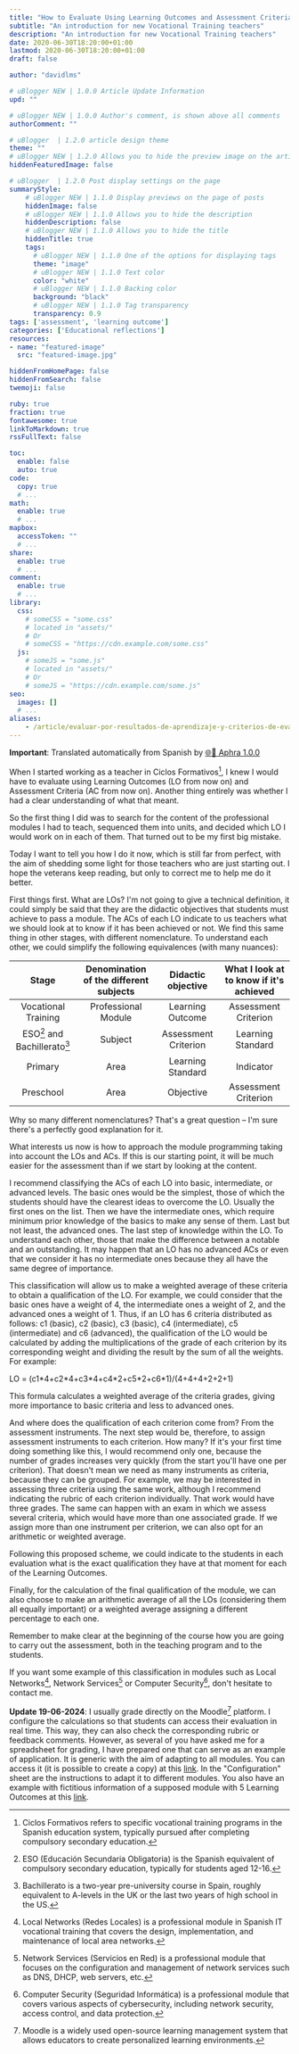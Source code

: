 ```yaml
---
title: "How to Evaluate Using Learning Outcomes and Assessment Criteria Without Going Crazy"
subtitle: "An introduction for new Vocational Training teachers"
description: "An introduction for new Vocational Training teachers"
date: 2020-06-30T18:20:00+01:00
lastmod: 2020-06-30T18:20:00+01:00
draft: false

author: "davidlms"

# uBlogger NEW | 1.0.0 Article Update Information
upd: ""

# uBlogger NEW | 1.0.0 Author's comment, is shown above all comments
authorComment: ""

# uBlogger  | 1.2.0 article design theme
theme: ""
# uBlogger NEW | 1.2.0 Allows you to hide the preview image on the article page
hiddenFeaturedImage: false

# uBlogger  | 1.2.0 Post display settings on the page
summaryStyle:
    # uBlogger NEW | 1.1.0 Display previews on the page of posts
    hiddenImage: false
    # uBlogger NEW | 1.1.0 Allows you to hide the description
    hiddenDescription: false
    # uBlogger NEW | 1.1.0 Allows you to hide the title
    hiddenTitle: true
    tags:
      # uBlogger NEW | 1.1.0 One of the options for displaying tags
      theme: "image"
      # uBlogger NEW | 1.1.0 Text color
      color: "white"
      # uBlogger NEW | 1.1.0 Backing color
      background: "black"
      # uBlogger NEW | 1.1.0 Tag transparency
      transparency: 0.9
tags: ['assessment', 'learning outcome']
categories: ['Educational reflections']
resources:
- name: "featured-image"
  src: "featured-image.jpg"

hiddenFromHomePage: false
hiddenFromSearch: false
twemoji: false

ruby: true
fraction: true
fontawesome: true
linkToMarkdown: true
rssFullText: false

toc:
  enable: false
  auto: true
code:
  copy: true
  # ...
math:
  enable: true
  # ...
mapbox:
  accessToken: ""
  # ...
share:
  enable: true
  # ...
comment:
  enable: true
  # ...
library:
  css:
    # someCSS = "some.css"
    # located in "assets/"
    # Or
    # someCSS = "https://cdn.example.com/some.css"
  js:
    # someJS = "some.js"
    # located in "assets/"
    # Or
    # someJS = "https://cdn.example.com/some.js"
seo:
  images: []
  # ...
aliases:
    - /article/evaluar-por-resultados-de-aprendizaje-y-criterios-de-evaluación-sin-morir-en-el-intento/
---
```


**Important**: Translated automatically from Spanish by [🌐💬 Aphra 1.0.0](https://github.com/DavidLMS/aphra)

When I started working as a teacher in Ciclos Formativos[^1], I knew I would have to evaluate using Learning Outcomes (LO from now on) and Assessment Criteria (AC from now on). Another thing entirely was whether I had a clear understanding of what that meant.

So the first thing I did was to search for the content of the professional modules I had to teach, sequenced them into units, and decided which LO I would work on in each of them. That turned out to be my first big mistake.

Today I want to tell you how I do it now, which is still far from perfect, with the aim of shedding some light for those teachers who are just starting out. I hope the veterans keep reading, but only to correct me to help me do it better.

First things first. What are LOs? I'm not going to give a technical definition, it could simply be said that they are the didactic objectives that students must achieve to pass a module. The ACs of each LO indicate to us teachers what we should look at to know if it has been achieved or not. We find this same thing in other stages, with different nomenclature. To understand each other, we could simplify the following equivalences (with many nuances):

| Stage | Denomination of the different subjects | Didactic objective | What I look at to know if it's achieved |
|:------:|:------:|:------:|:-------:|
| Vocational Training | Professional Module | Learning Outcome | Assessment Criterion |
| ESO[^2] and Bachillerato[^3] | Subject | Assessment Criterion | Learning Standard |
| Primary | Area | Learning Standard | Indicator |
| Preschool | Area | Objective | Assessment Criterion |

Why so many different nomenclatures? That's a great question – I'm sure there's a perfectly good explanation for it.

What interests us now is how to approach the module programming taking into account the LOs and ACs. If this is our starting point, it will be much easier for the assessment than if we start by looking at the content.

I recommend classifying the ACs of each LO into basic, intermediate, or advanced levels. The basic ones would be the simplest, those of which the students should have the clearest ideas to overcome the LO. Usually the first ones on the list. Then we have the intermediate ones, which require minimum prior knowledge of the basics to make any sense of them. Last but not least, the advanced ones. The last step of knowledge within the LO. To understand each other, those that make the difference between a notable and an outstanding. It may happen that an LO has no advanced ACs or even that we consider it has no intermediate ones because they all have the same degree of importance.

This classification will allow us to make a weighted average of these criteria to obtain a qualification of the LO. For example, we could consider that the basic ones have a weight of 4, the intermediate ones a weight of 2, and the advanced ones a weight of 1. Thus, if an LO has 6 criteria distributed as follows: c1 (basic), c2 (basic), c3 (basic), c4 (intermediate), c5 (intermediate) and c6 (advanced), the qualification of the LO would be calculated by adding the multiplications of the grade of each criterion by its corresponding weight and dividing the result by the sum of all the weights. For example:

LO = (c1\*4+c2\*4+c3\*4+c4\*2+c5\*2+c6\*1)/(4+4+4+2+2+1)

This formula calculates a weighted average of the criteria grades, giving more importance to basic criteria and less to advanced ones.

And where does the qualification of each criterion come from? From the assessment instruments. The next step would be, therefore, to assign assessment instruments to each criterion. How many? If it's your first time doing something like this, I would recommend only one, because the number of grades increases very quickly (from the start you'll have one per criterion). That doesn't mean we need as many instruments as criteria, because they can be grouped. For example, we may be interested in assessing three criteria using the same work, although I recommend indicating the rubric of each criterion individually. That work would have three grades. The same can happen with an exam in which we assess several criteria, which would have more than one associated grade. If we assign more than one instrument per criterion, we can also opt for an arithmetic or weighted average.

Following this proposed scheme, we could indicate to the students in each evaluation what is the exact qualification they have at that moment for each of the Learning Outcomes.

Finally, for the calculation of the final qualification of the module, we can also choose to make an arithmetic average of all the LOs (considering them all equally important) or a weighted average assigning a different percentage to each one.

Remember to make clear at the beginning of the course how you are going to carry out the assessment, both in the teaching program and to the students.

If you want some example of this classification in modules such as Local Networks[^4], Network Services[^5] or Computer Security[^6], don't hesitate to contact me.

**Update 19-06-2024**: I usually grade directly on the Moodle[^7] platform. I configure the calculations so that students can access their evaluation in real time. This way, they can also check the corresponding rubric or feedback comments. However, as several of you have asked me for a spreadsheet for grading, I have prepared one that can serve as an example of application. It is generic with the aim of adapting to all modules. You can access it (it is possible to create a copy) at this [link](https://docs.google.com/spreadsheets/d/1sW635wsGZpr09L6WKeCtdmMvHlDMz1zH25XTZIS-wP4/edit?usp=sharing). In the "Configuration" sheet are the instructions to adapt it to different modules. You also have an example with fictitious information of a supposed module with 5 Learning Outcomes at this [link](https://docs.google.com/spreadsheets/d/1U_psnaU5kE8ozvkt7WRg3qosThQH7ja00hW5HrjHAZY/edit?usp=sharing).

[^1]: Ciclos Formativos refers to specific vocational training programs in the Spanish education system, typically pursued after completing compulsory secondary education.

[^2]: ESO (Educación Secundaria Obligatoria) is the Spanish equivalent of compulsory secondary education, typically for students aged 12-16.

[^3]: Bachillerato is a two-year pre-university course in Spain, roughly equivalent to A-levels in the UK or the last two years of high school in the US.

[^4]: Local Networks (Redes Locales) is a professional module in Spanish IT vocational training that covers the design, implementation, and maintenance of local area networks.

[^5]: Network Services (Servicios en Red) is a professional module that focuses on the configuration and management of network services such as DNS, DHCP, web servers, etc.

[^6]: Computer Security (Seguridad Informática) is a professional module that covers various aspects of cybersecurity, including network security, access control, and data protection.

[^7]: Moodle is a widely used open-source learning management system that allows educators to create personalized learning environments.